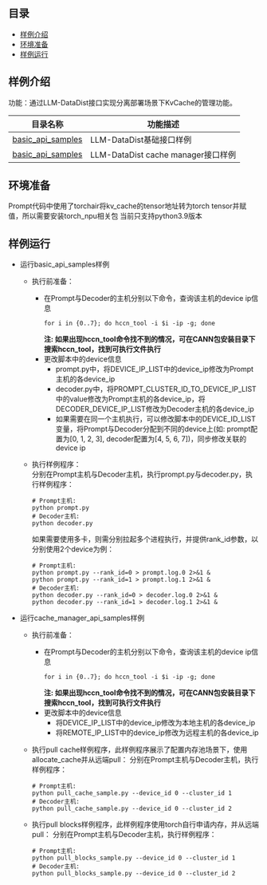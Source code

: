 ## 目录

- [样例介绍](#样例介绍)
- [环境准备](#环境准备)
- [样例运行](#样例运行)


## 样例介绍

功能：通过LLM-DataDist接口实现分离部署场景下KvCache的管理功能。

| 目录名称                                                   | 功能描述                                             |
| ------------------------------------------------------------ | ---------------------------------------------------- |
| [basic_api_samples](./basic_api_samples) | LLM-DataDist基础接口样例 |
| [basic_api_samples](./cache_manager_api_samples) | LLM-DataDist cache manager接口样例 |


## 环境准备
Prompt代码中使用了torchair将kv_cache的tensor地址转为torch tensor并赋值，所以需要安装torch_npu相关包
当前只支持python3.9版本

## 样例运行
- 运行basic_api_samples样例
    - 执行前准备：

      - 在Prompt与Decoder的主机分别以下命令，查询该主机的device ip信息
        ```
        for i in {0..7}; do hccn_tool -i $i -ip -g; done
        ```
        **注: 如果出现hccn_tool命令找不到的情况，可在CANN包安装目录下搜索hccn_tool，找到可执行文件执行**
      - 更改脚本中的device信息
        - prompt.py中，将DEVICE_IP_LIST中的device_ip修改为Prompt主机的各device_ip
        - decoder.py中，将PROMPT_CLUSTER_ID_TO_DEVICE_IP_LIST中的value修改为Prompt主机的各device_ip，将DECODER_DEVICE_IP_LIST修改为Decoder主机的各device_ip
        - 如果需要在同一个主机执行，可以修改脚本中的DEVICE_ID_LIST变量，将Prompt与Decoder分配到不同的device上(如: prompt配置为[0, 1, 2, 3], decoder配置为[4, 5, 6, 7])，同步修改关联的device ip
    - 执行样例程序：    
    分别在Prompt主机与Decoder主机，执行prompt.py与decoder.py，执行样例程序：
      ```
      # Prompt主机:
      python prompt.py
      # Decoder主机:
      python decoder.py
      ```
      如果需要使用多卡，则需分别拉起多个进程执行，并提供rank_id参数，以分别使用2个device为例：
      ```
      # Prompt主机:
      python prompt.py --rank_id=0 > prompt.log.0 2>&1 &
      python prompt.py --rank_id=1 > prompt.log.1 2>&1 &
      # Decoder主机:
      python decoder.py --rank_id=0 > decoder.log.0 2>&1 &
      python decoder.py --rank_id=1 > decoder.log.1 2>&1 &
      ```
- 运行cache_manager_api_samples样例
    - 执行前准备：

      - 在Prompt与Decoder的主机分别以下命令，查询该主机的device ip信息
        ```
        for i in {0..7}; do hccn_tool -i $i -ip -g; done
        ```
        **注: 如果出现hccn_tool命令找不到的情况，可在CANN包安装目录下搜索hccn_tool，找到可执行文件执行**
      - 更改脚本中的device信息
        - 将DEVICE_IP_LIST中的device_ip修改为本地主机的各device_ip
        - 将REMOTE_IP_LIST中的device_ip修改为远程主机的各device_ip
    - 执行pull cache样例程序，此样例程序展示了配置内存池场景下，使用allocate_cache并从远端pull：
    分别在Prompt主机与Decoder主机，执行样例程序：
      ```
      # Prompt主机:
      python pull_cache_sample.py --device_id 0 --cluster_id 1
      # Decoder主机:
      python pull_cache_sample.py --device_id 0 --cluster_id 2
      ```
    - 执行pull blocks样例程序，此样例程序使用torch自行申请内存，并从远端pull：
      分别在Prompt主机与Decoder主机，执行样例程序：
      ```
      # Prompt主机:
      python pull_blocks_sample.py --device_id 0 --cluster_id 1
      # Decoder主机:
      python pull_blocks_sample.py --device_id 0 --cluster_id 2
      ```

